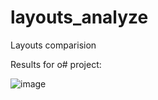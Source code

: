 # layouts_analyze
Layouts comparision

Results for o# project:

![image](https://user-images.githubusercontent.com/17771546/212048892-bcc6ab4e-4db3-4fb0-8b49-8c8e6c9b4eef.png)
